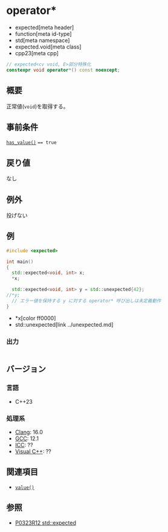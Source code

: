 # operator*
* expected[meta header]
* function[meta id-type]
* std[meta namespace]
* expected.void[meta class]
* cpp23[meta cpp]

```cpp
// expected<cv void, E>部分特殊化
constexpr void operator*() const noexcept;
```

## 概要
正常値(`void`)を取得する。


## 事前条件
[`has_value()`](has_value.md) `== true`


## 戻り値
なし


## 例外
投げない


## 例
```cpp example
#include <expected>

int main()
{
  std::expected<void, int> x;
  *x;

  std::expected<void, int> y = std::unexpected{42};
//*y;
  // エラー値を保持する y に対する operator* 呼び出しは未定義動作
}
```
* *x[color ff0000]
* std::unexpected[link ../unexpected.md]

### 出力
```
```


## バージョン
### 言語
- C++23

### 処理系
- [Clang](/implementation.md#clang): 16.0
- [GCC](/implementation.md#gcc): 12.1
- [ICC](/implementation.md#icc): ??
- [Visual C++](/implementation.md#visual_cpp): ??


## 関連項目
- [`value()`](value.md)


## 参照
- [P0323R12 std::expected](https://www.open-std.org/jtc1/sc22/wg21/docs/papers/2022/p0323r12.html)
